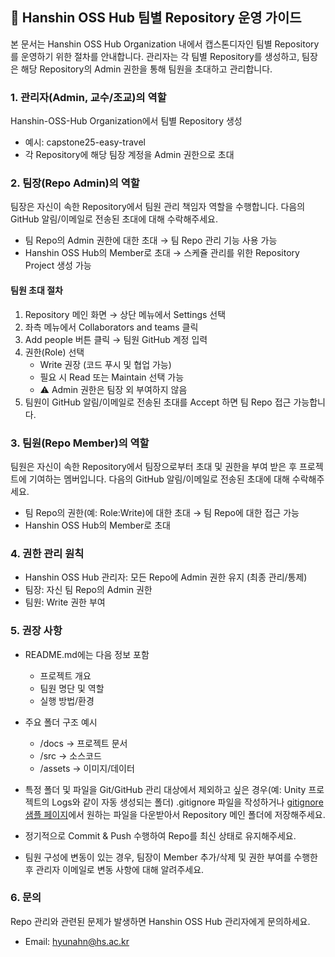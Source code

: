 ## 📘 Hanshin OSS Hub 팀별 Repository 운영 가이드

본 문서는 Hanshin OSS Hub Organization 내에서 캡스톤디자인 팀별 Repository를 운영하기 위한 절차를 안내합니다.
관리자는 각 팀별 Repository를 생성하고, 팀장은 해당 Repository의 Admin 권한을 통해 팀원을 초대하고 관리합니다.

### 1. 관리자(Admin, 교수/조교)의 역할

Hanshin-OSS-Hub Organization에서 팀별 Repository 생성
+ 예시: capstone25-easy-travel
+ 각 Repository에 해당 팀장 계정을 Admin 권한으로 초대

### 2. 팀장(Repo Admin)의 역할

팀장은 자신이 속한 Repository에서 팀원 관리 책임자 역할을 수행합니다. 다음의 GitHub 알림/이메일로 전송된 초대에 대해 수락해주세요.

+ 팀 Repo의 Admin 권한에 대한 초대 → 팀 Repo 관리 기능 사용 가능
+ Hanshin OSS Hub의 Member로 초대 → 스케쥴 관리를 위한 Repository Project 생성 가능

#### 팀원 초대 절차
1. Repository 메인 화면 → 상단 메뉴에서 Settings 선택
2. 좌측 메뉴에서 Collaborators and teams 클릭
3. Add people 버튼 클릭 → 팀원 GitHub 계정 입력
4. 권한(Role) 선택
    + Write 권장 (코드 푸시 및 협업 가능)
    + 필요 시 Read 또는 Maintain 선택 가능
    + ⚠️ Admin 권한은 팀장 외 부여하지 않음
5. 팀원이 GitHub 알림/이메일로 전송된 초대를 Accept 하면 팀 Repo 접근 가능합니다.

### 3. 팀원(Repo Member)의 역할

팀원은 자신이 속한 Repository에서 팀장으로부터 초대 및 권한을 부여 받은 후 프로젝트에 기여하는 멤버입니다. 다음의 GitHub 알림/이메일로 전송된 초대에 대해 수락해주세요.

+ 팀 Repo의 권한(예: Role:Write)에 대한 초대 → 팀 Repo에 대한 접근 가능
+ Hanshin OSS Hub의 Member로 초대 

### 4. 권한 관리 원칙
+ Hanshin OSS Hub 관리자: 모든 Repo에 Admin 권한 유지 (최종 관리/통제)
+ 팀장: 자신 팀 Repo의 Admin 권한
+ 팀원: Write 권한 부여

### 5. 권장 사항
+ README.md에는 다음 정보 포함
    + 프로젝트 개요
    + 팀원 명단 및 역할
    + 실행 방법/환경

+ 주요 폴더 구조 예시
    + /docs   → 프로젝트 문서
    + /src    → 소스코드
    + /assets → 이미지/데이터

+ 특정 폴더 및 파일을 Git/GitHub 관리 대상에서 제외하고 싶은 경우(예: Unity 프로젝트의 Logs와 같이 자동 생성되는 폴더) .gitignore 파일을 작성하거나 [gitignore 샘플 페이지](https://github.com/github/gitignore)에서 원하는 파일을 다운받아서 Repository 메인 폴더에 저장해주세요.

+ 정기적으로 Commit & Push 수행하여 Repo를 최신 상태로 유지해주세요.
+ 팀원 구성에 변동이 있는 경우, 팀장이 Member 추가/삭제 및 권한 부여를 수행한 후 관리자 이메일로 변동 사항에 대해 알려주세요.

### 6. 문의

Repo 관리와 관련된 문제가 발생하면 Hanshin OSS Hub 관리자에게 문의하세요.
+ Email: hyunahn@hs.ac.kr
